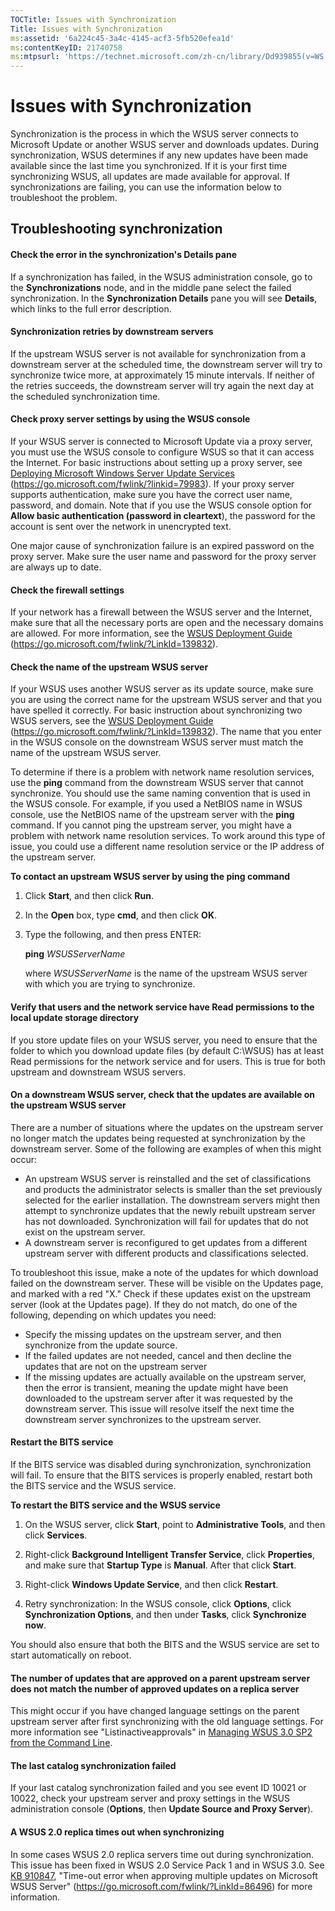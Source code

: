 ```yaml
---
TOCTitle: Issues with Synchronization
Title: Issues with Synchronization
ms:assetid: '6a224c45-3a4c-4145-acf3-5fb520efea1d'
ms:contentKeyID: 21740758
ms:mtpsurl: 'https://technet.microsoft.com/zh-cn/library/Dd939855(v=WS.10)'
---
```


Issues with Synchronization
===========================

Synchronization is the process in which the WSUS server connects to Microsoft Update or another WSUS server and downloads updates. During synchronization, WSUS determines if any new updates have been made available since the last time you synchronized. If it is your first time synchronizing WSUS, all updates are made available for approval. If synchronizations are failing, you can use the information below to troubleshoot the problem.

Troubleshooting synchronization
-------------------------------

#### Check the error in the synchronization's Details pane

If a synchronization has failed, in the WSUS administration console, go to the **Synchronizations** node, and in the middle pane select the failed synchronization. In the **Synchronization Details** pane you will see **Details**, which links to the full error description.

#### Synchronization retries by downstream servers

If the upstream WSUS server is not available for synchronization from a downstream server at the scheduled time, the downstream server will try to synchronize twice more, at approximately 15 minute intervals. If neither of the retries succeeds, the downstream server will try again the next day at the scheduled synchronization time.

#### Check proxy server settings by using the WSUS console

If your WSUS server is connected to Microsoft Update via a proxy server, you must use the WSUS console to configure WSUS so that it can access the Internet. For basic instructions about setting up a proxy server, see [Deploying Microsoft Windows Server Update Services](https://go.microsoft.com/fwlink/?linkid=79983) (https://go.microsoft.com/fwlink/?linkid=79983). If your proxy server supports authentication, make sure you have the correct user name, password, and domain. Note that if you use the WSUS console option for **Allow basic authentication (password in cleartext**), the password for the account is sent over the network in unencrypted text.

One major cause of synchronization failure is an expired password on the proxy server. Make sure the user name and password for the proxy server are always up to date.

#### Check the firewall settings

If your network has a firewall between the WSUS server and the Internet, make sure that all the necessary ports are open and the necessary domains are allowed. For more information, see the [WSUS Deployment Guide](https://go.microsoft.com/fwlink/?linkid=139832) (https://go.microsoft.com/fwlink/?LinkId=139832).

#### Check the name of the upstream WSUS server

If your WSUS uses another WSUS server as its update source, make sure you are using the correct name for the upstream WSUS server and that you have spelled it correctly. For basic instruction about synchronizing two WSUS servers, see the [WSUS Deployment Guide](https://go.microsoft.com/fwlink/?linkid=139832) (https://go.microsoft.com/fwlink/?LinkId=139832). The name that you enter in the WSUS console on the downstream WSUS server must match the name of the upstream WSUS server.

To determine if there is a problem with network name resolution services, use the **ping** command from the downstream WSUS server that cannot synchronize. You should use the same naming convention that is used in the WSUS console. For example, if you used a NetBIOS name in WSUS console, use the NetBIOS name of the upstream server with the **ping** command. If you cannot ping the upstream server, you might have a problem with network name resolution services. To work around this type of issue, you could use a different name resolution service or the IP address of the upstream server.

**To contact an upstream WSUS server by using the ping command**
1.  Click **Start**, and then click **Run**.

2.  In the **Open** box, type **cmd**, and then click **OK**.

3.  Type the following, and then press ENTER:

    **ping** *WSUSServerName*

    where *WSUSServerName* is the name of the upstream WSUS server with which you are trying to synchronize.

#### Verify that users and the network service have Read permissions to the local update storage directory

If you store update files on your WSUS server, you need to ensure that the folder to which you download update files (by default C:\\WSUS) has at least Read permissions for the network service and for users. This is true for both upstream and downstream WSUS servers.

#### On a downstream WSUS server, check that the updates are available on the upstream WSUS server

There are a number of situations where the updates on the upstream server no longer match the updates being requested at synchronization by the downstream server. Some of the following are examples of when this might occur:

-   An upstream WSUS server is reinstalled and the set of classifications and products the administrator selects is smaller than the set previously selected for the earlier installation. The downstream servers might then attempt to synchronize updates that the newly rebuilt upstream server has not downloaded. Synchronization will fail for updates that do not exist on the upstream server.
-   A downstream server is reconfigured to get updates from a different upstream server with different products and classifications selected.

To troubleshoot this issue, make a note of the updates for which download failed on the downstream server. These will be visible on the Updates page, and marked with a red "X." Check if these updates exist on the upstream server (look at the Updates page). If they do not match, do one of the following, depending on which updates you need:

-   Specify the missing updates on the upstream server, and then synchronize from the update source.
-   If the failed updates are not needed, cancel and then decline the updates that are not on the upstream server
-   If the missing updates are actually available on the upstream server, then the error is transient, meaning the update might have been downloaded to the upstream server after it was requested by the downstream server. This issue will resolve itself the next time the downstream server synchronizes to the upstream server.

#### Restart the BITS service

If the BITS service was disabled during synchronization, synchronization will fail. To ensure that the BITS services is properly enabled, restart both the BITS service and the WSUS service.

**To restart the BITS service and the WSUS service**
1.  On the WSUS server, click **Start**, point to **Administrative Tools**, and then click **Services**.

2.  Right-click **Background Intelligent Transfer Service**, click **Properties**, and make sure that **Startup Type** is **Manual**. After that click **Start**.

3.  Right-click **Windows Update Service**, and then click **Restart**.

4.  Retry synchronization: In the WSUS console, click **Options**, click **Synchronization Options**, and then under **Tasks**, click **Synchronize now**.

You should also ensure that both the BITS and the WSUS service are set to start automatically on reboot.

#### The number of updates that are approved on a parent upstream server does not match the number of approved updates on a replica server

This might occur if you have changed language settings on the parent upstream server after first synchronizing with the old language settings. For more information see "Listinactiveapprovals" in [Managing WSUS 3.0 SP2 from the Command Line](https://technet.microsoft.com/4d4b90e9-bbb2-429a-92c9-1e5388240416).

#### The last catalog synchronization failed

If your last catalog synchronization failed and you see event ID 10021 or 10022, check your upstream server and proxy settings in the WSUS administration console (**Options**, then **Update Source and Proxy Server**).

#### A WSUS 2.0 replica times out when synchronizing

In some cases WSUS 2.0 replica servers time out during synchronization. This issue has been fixed in WSUS 2.0 Service Pack 1 and in WSUS 3.0. See [KB 910847](https://go.microsoft.com/fwlink/?linkid=86496), "Time-out error when approving multiple updates on Microsoft WSUS Server" (https://go.microsoft.com/fwlink/?LinkId=86496) for more information.
